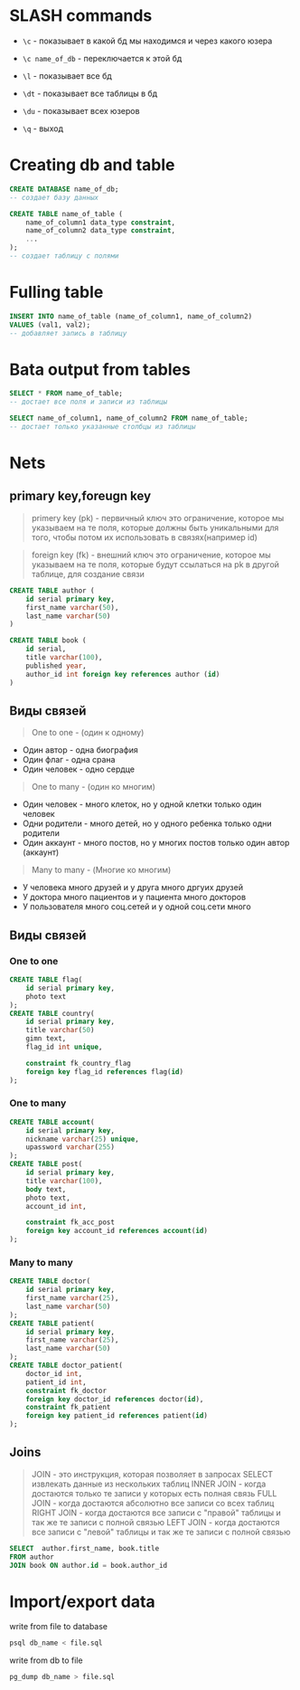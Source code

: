 # SLASH commands
* `\с` - показывает в какой бд мы находимся и через какого юзера

* `\с name_of_db` - переключается к этой бд

* `\l` - показывает все бд

* `\dt` - показывает все таблицы в бд

* `\du` - показывает всех юзеров

* `\q` - выход

# Creating db and table
```sql
CREATE DATABASE name_of_db; 
-- создает базу данных
```

```sql
CREATE TABLE name_of_table (
    name_of_column1 data_type constraint,
    name_of_column2 data_type constraint,
    ...
); 
-- создает таблицу с полями
```
# Fulling table
```sql
INSERT INTO name_of_table (name_of_column1, name_of_column2) 
VALUES (val1, val2);
-- добавляет запись в таблицу
```
# Вata output from tables
```sql
SELECT * FROM name_of_table; 
-- достает все поля и записи из таблицы

SELECT name_of_column1, name_of_column2 FROM name_of_table; 
-- достает только указанные столбцы из таблицы
```
# Nets
## primary key,foreugn key
> primery key (pk) - первичный ключ
> это ограничение, которое мы указываем на те поля, 
которые должны быть уникальными для того, чтобы потом их использовать в связях(например id)

> foreign key (fk) - внешний ключ 
> это ограничение, которое мы указываем на те поля,
которые будут ссылаться на pk в другой таблице, для создание связи

```sql
CREATE TABLE author (
    id serial primary key,
    first_name varchar(50),
    last_name varchar(50)
)

CREATE TABLE book (
    id serial,
    title varchar(100),
    published year,
    author_id int foreign key references author (id)
)
```
## Виды связей
> One to one - (один к одному) 
* Один автор - одна биография 
* Один флаг - одна срана
* Один человек - одно сердце


> One to many - (один ко многим)
* Один  человек - много клеток, но у одной клетки только один человек
* Одни родители - много детей, но у одного ребенка только одни родители
* Один аккаунт - много постов, но у многих постов только один автор (аккаунт)

> Many to many - (Многие ко многим)
* У человека много друзей и у друга много дргуих друзей
* У доктора много пациентов и у пациента много докторов
* У пользователя много соц.сетей и у одной соц.сети много

## Виды связей
### One to one 
```sql
CREATE TABLE flag(
    id serial primary key,
    photo text
);
CREATE TABLE country(
    id serial primary key,
    title varchar(50)
    gimn text,
    flag_id int unique,

    constraint fk_country_flag 
    foreign key flag_id references flag(id)
);
```
### One to many
```sql
CREATE TABLE account(
    id serial primary key,
    nickname varchar(25) unique,
    upassword varchar(255)
);
CREATE TABLE post(
    id serial primary key,
    title varchar(100),
    body text,
    photo text,
    account_id int,

    constraint fk_acc_post
    foreign key account_id references account(id)
);
```
### Many to many
```sql
CREATE TABLE doctor(
    id serial primary key,
    first_name varchar(25),
    last_name varchar(50)
);
CREATE TABLE patient(
    id serial primary key,
    first_name varchar(25),
    last_name varchar(50)
);
CREATE TABLE doctor_patient(
    doctor_id int, 
    patient_id int,
    constraint fk_doctor
    foreign key doctor_id references doctor(id),
    constraint fk_patient
    foreign key patient_id references patient(id)
);
```


## Joins
> JOIN - это инструкция, которая позволяет в запросах SELECT извлекать данные из 
нескольких таблиц
> INNER JOIN - когда достаются только те записи у которых есть полная связь
> FULL JOIN -  когда достаются абсолютно все записи со всех таблиц
> RIGHT JOIN - когда достаются все записи с "правой" таблицы и так же те записи с полной связью
> LEFT JOIN - когда достаются все записи с "левой" таблицы и так же те записи с полной связью

```sql
SELECT  author.first_name, book.title
FROM author 
JOIN book ON author.id = book.author_id
```
# Import/export data
write from file to database
```bash
psql db_name < file.sql
```
write from db to file
```bash
pg_dump db_name > file.sql
```